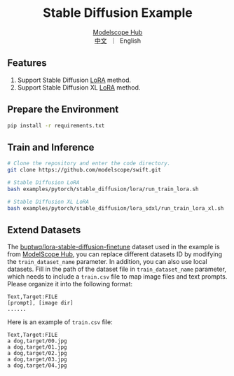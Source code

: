 <h1 align="center">Stable Diffusion Example</h1>

<p align="center">
<a href="https://modelscope.cn/home">Modelscope Hub</a>
<br>
        <a href="README_CN.md">中文</a>&nbsp ｜ &nbspEnglish
</p>

## Features
1. Support Stable Diffusion [LoRA](https://arxiv.org/abs/2106.09685) method.
2. Support Stable Diffusion XL [LoRA](https://arxiv.org/abs/2106.09685) method.

## Prepare the Environment
```bash
pip install -r requirements.txt
```

## Train and Inference
```bash
# Clone the repository and enter the code directory.
git clone https://github.com/modelscope/swift.git

# Stable Diffusion LoRA
bash examples/pytorch/stable_diffusion/lora/run_train_lora.sh

# Stable Diffusion XL LoRA
bash examples/pytorch/stable_diffusion/lora_sdxl/run_train_lora_xl.sh
```

## Extend Datasets
The [buptwq/lora-stable-diffusion-finetune](https://www.modelscope.cn/datasets/buptwq/lora-stable-diffusion-finetune/summary) dataset used in the example is from [ModelScope Hub](https://www.modelscope.cn/my/overview), you can replace different datasets ID by modifying the `train_dataset_name` parameter.
In addition, you can also use local datasets. Fill in the path of the dataset file in `train_dataset_name` parameter, which needs to include a `train.csv` file to map image files and text prompts. Please organize it into the following format:
```
Text,Target:FILE
[prompt], [image dir]
......
```

Here is an example of `train.csv` file:
```
Text,Target:FILE
a dog,target/00.jpg
a dog,target/01.jpg
a dog,target/02.jpg
a dog,target/03.jpg
a dog,target/04.jpg
```